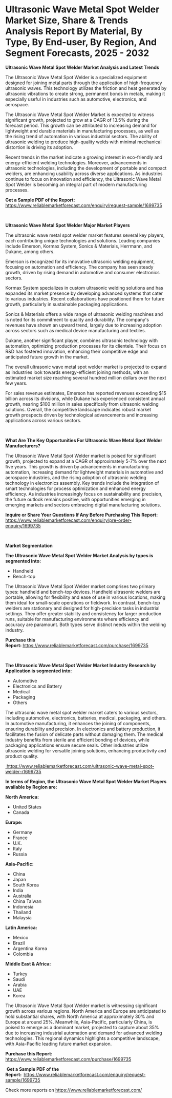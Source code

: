 <p><h1>Ultrasonic Wave Metal Spot Welder Market Size, Share & Trends Analysis Report By Material, By Type, By End-user, By Region, And Segment Forecasts, 2025 - 2032</h1></p><p><strong>Ultrasonic Wave Metal Spot Welder Market Analysis and Latest Trends</strong></p>
<p><p>The Ultrasonic Wave Metal Spot Welder is a specialized equipment designed for joining metal parts through the application of high-frequency ultrasonic waves. This technology utilizes the friction and heat generated by ultrasonic vibrations to create strong, permanent bonds in metals, making it especially useful in industries such as automotive, electronics, and aerospace.</p><p>The Ultrasonic Wave Metal Spot Welder Market is expected to witness significant growth, projected to grow at a CAGR of 13.5% during the forecast period. This growth can be attributed to increasing demand for lightweight and durable materials in manufacturing processes, as well as the rising trend of automation in various industrial sectors. The ability of ultrasonic welding to produce high-quality welds with minimal mechanical distortion is driving its adoption.</p><p>Recent trends in the market indicate a growing interest in eco-friendly and energy-efficient welding technologies. Moreover, advancements in ultrasonic technologies, including the development of portable and compact welders, are enhancing usability across diverse applications. As industries continue to focus on innovation and efficiency, the Ultrasonic Wave Metal Spot Welder is becoming an integral part of modern manufacturing processes.</p></p>
<p><strong>Get a Sample PDF of the Report:&nbsp;</strong> <a href="https://www.reliablemarketforecast.com/enquiry/request-sample/1699735?utm_campaign=1110&utm_medium=2&utm_source=Github&utm_content=ia&utm_term=09012025&utm_id=ultrasonic-wave-metal-spot-welder">https://www.reliablemarketforecast.com/enquiry/request-sample/1699735</a></p>
<p>&nbsp;</p>
<p><strong>Ultrasonic Wave Metal Spot Welder Major Market Players</strong></p>
<p><p>The ultrasonic wave metal spot welder market features several key players, each contributing unique technologies and solutions. Leading companies include Emerson, Kormax System, Sonics & Materials, Herrmann, and Dukane, among others. </p><p>Emerson is recognized for its innovative ultrasonic welding equipment, focusing on automation and efficiency. The company has seen steady growth, driven by rising demand in automotive and consumer electronics sectors. </p><p>Kormax System specializes in custom ultrasonic welding solutions and has expanded its market presence by developing advanced systems that cater to various industries. Recent collaborations have positioned them for future growth, particularly in sustainable packaging applications.</p><p>Sonics & Materials offers a wide range of ultrasonic welding machines and is noted for its commitment to quality and durability. The company's revenues have shown an upward trend, largely due to increasing adoption across sectors such as medical device manufacturing and textiles. </p><p>Dukane, another significant player, combines ultrasonic technology with automation, optimizing production processes for its clientele. Their focus on R&D has fostered innovation, enhancing their competitive edge and anticipated future growth in the market.</p><p>The overall ultrasonic wave metal spot welder market is projected to expand as industries look towards energy-efficient joining methods, with an estimated market size reaching several hundred million dollars over the next few years. </p><p>For sales revenue estimates, Emerson has reported revenues exceeding $15 billion across its divisions, while Dukane has experienced consistent annual growth, nearing $100 million in sales specifically from ultrasonic welding solutions. Overall, the competitive landscape indicates robust market growth prospects driven by technological advancements and increasing applications across various sectors.</p></p>
<p>&nbsp;</p>
<p><strong>What Are The Key Opportunities For Ultrasonic Wave Metal Spot Welder Manufacturers?</strong></p>
<p><p>The Ultrasonic Wave Metal Spot Welder market is poised for significant growth, projected to expand at a CAGR of approximately 5-7% over the next five years. This growth is driven by advancements in manufacturing automation, increasing demand for lightweight materials in automotive and aerospace industries, and the rising adoption of ultrasonic welding technology in electronics assembly. Key trends include the integration of smart technologies for process optimization and enhanced energy efficiency. As industries increasingly focus on sustainability and precision, the future outlook remains positive, with opportunities emerging in emerging markets and sectors embracing digital manufacturing solutions.</p></p>
<p><strong>Inquire or Share Your Questions If Any Before Purchasing This Report:</strong> <a href="https://www.reliablemarketforecast.com/enquiry/pre-order-enquiry/1699735?utm_campaign=1110&utm_medium=2&utm_source=Github&utm_content=ia&utm_term=09012025&utm_id=ultrasonic-wave-metal-spot-welder">https://www.reliablemarketforecast.com/enquiry/pre-order-enquiry/1699735</a></p>
<p>&nbsp;</p>
<p><strong>Market Segmentation</strong></p>
<p><strong>The Ultrasonic Wave Metal Spot Welder Market Analysis by types is segmented into:</strong></p>
<p><ul><li>Handheld</li><li>Bench-top</li></ul></p>
<p><p>The Ultrasonic Wave Metal Spot Welder market comprises two primary types: handheld and bench-top devices. Handheld ultrasonic welders are portable, allowing for flexibility and ease of use in various locations, making them ideal for small-scale operations or fieldwork. In contrast, bench-top welders are stationary and designed for high-precision tasks in industrial settings. They offer greater stability and consistency for larger production runs, suitable for manufacturing environments where efficiency and accuracy are paramount. Both types serve distinct needs within the welding industry.</p></p>
<p><strong>Purchase this Report:&nbsp;</strong><a href="https://www.reliablemarketforecast.com/purchase/1699735?utm_campaign=1110&utm_medium=2&utm_source=Github&utm_content=ia&utm_term=09012025&utm_id=ultrasonic-wave-metal-spot-welder">https://www.reliablemarketforecast.com/purchase/1699735</a></p>
<p>&nbsp;</p>
<p><strong>The Ultrasonic Wave Metal Spot Welder Market Industry Research by Application is segmented into:</strong></p>
<p><ul><li>Automotive</li><li>Electronics and Battery</li><li>Medical</li><li>Packaging</li><li>Others</li></ul></p>
<p><p>The ultrasonic wave metal spot welder market caters to various sectors, including automotive, electronics, batteries, medical, packaging, and others. In automotive manufacturing, it enhances the joining of components, ensuring durability and precision. In electronics and battery production, it facilitates the fusion of delicate parts without damaging them. The medical industry benefits from sterile and efficient bonding of devices, while packaging applications ensure secure seals. Other industries utilize ultrasonic welding for versatile joining solutions, enhancing productivity and product quality.</p></p>
<p><a href="https://www.reliablemarketforecast.com/ultrasonic-wave-metal-spot-welder-r1699735?utm_campaign=1110&utm_medium=2&utm_source=Github&utm_content=ia&utm_term=09012025&utm_id=ultrasonic-wave-metal-spot-welder">&nbsp;https://www.reliablemarketforecast.com/ultrasonic-wave-metal-spot-welder-r1699735</a></p>
<p><strong>In terms of Region, the Ultrasonic Wave Metal Spot Welder Market Players available by Region are:</strong></p>
<p>
    <p> <strong> North America: </strong>
        <ul>
            <li>United States</li>
            <li>Canada</li>
        </ul>
        </p> 
    <p> <strong> Europe: </strong>
        <ul>
            <li>Germany</li>
            <li>France</li>
            <li>U.K.</li>
            <li>Italy</li>
            <li>Russia</li>
        </ul>
        </p> 
    <p> <strong> Asia-Pacific: </strong>
        <ul>
            <li>China</li>
            <li>Japan</li>
            <li>South Korea</li>
            <li>India</li>
            <li>Australia</li>
            <li>China Taiwan</li>
            <li>Indonesia</li>
            <li>Thailand</li>
            <li>Malaysia</li>
        </ul>
        </p> 
    <p> <strong> Latin America: </strong>
        <ul>
            <li>Mexico</li>
            <li>Brazil</li>
            <li>Argentina Korea</li>
            <li>Colombia</li>
        </ul>
        </p> 
    <p> <strong> Middle East & Africa: </strong>
        <ul>
            <li>Turkey</li>
            <li>Saudi</li>
            <li>Arabia</li>
            <li>UAE</li>
            <li>Korea</li>
        </ul>
    </p>
    </p>
<p><p>The Ultrasonic Wave Metal Spot Welder market is witnessing significant growth across various regions. North America and Europe are anticipated to hold substantial shares, with North America at approximately 30% and Europe at around 25%. Meanwhile, Asia-Pacific, particularly China, is poised to emerge as a dominant market, projected to capture about 35% due to increasing industrial automation and demand for advanced welding technologies. This regional dynamics highlights a competitive landscape, with Asia-Pacific leading future market expansion.</p></p>
<p><strong>Purchase this Report: </strong><a href="https://www.reliablemarketforecast.com/purchase/1699735?utm_campaign=1110&utm_medium=2&utm_source=Github&utm_content=ia&utm_term=09012025&utm_id=ultrasonic-wave-metal-spot-welder">https://www.reliablemarketforecast.com/purchase/1699735</a></p>
<p>&nbsp;<strong>Get a Sample PDF of the Report:&nbsp;&nbsp;</strong><a href="https://www.reliablemarketforecast.com/enquiry/request-sample/1699735?utm_campaign=1110&utm_medium=2&utm_source=Github&utm_content=ia&utm_term=09012025&utm_id=ultrasonic-wave-metal-spot-welder">https://www.reliablemarketforecast.com/enquiry/request-sample/1699735</a></p>
<p><strong></strong></p>
<p>Check more reports on <a href="https://www.reliablemarketforecast.com/?utm_campaign=1110&utm_medium=2&utm_source=Github&utm_content=ia&utm_term=09012025&utm_id=ultrasonic-wave-metal-spot-welder">https://www.reliablemarketforecast.com/</a></p>